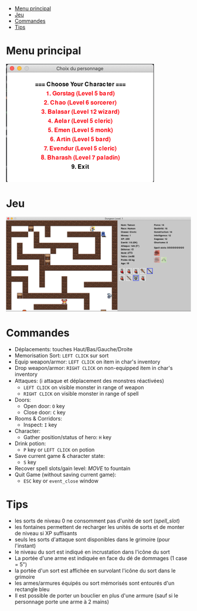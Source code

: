 
<!-- TOC -->
* [Menu principal](#menu-principal)
* [Jeu](#jeu)
* [Commandes](#commandes)
* [Tips](#tips)
<!-- TOC -->

# Menu principal
![](menu.png)

# Jeu
![](gameplay.png)

# Commandes
- Déplacements: touches Haut/Bas/Gauche/Droite
- Memorisation Sort: `LEFT CLICK` sur sort
- Equip weapon/armor: `LEFT CLICK` on item in char's inventory
- Drop weapon/armor: `RIGHT CLICK` on non-equipped item in char's inventory
- Attaques: (&#8505; attaque et déplacement des monstres réactivées)
  - `LEFT CLICK` on visible monster in range of weapon
  - `RIGHT CLICK` on visible monster in range of spell
- Doors:
  - Open door: `O` key
  - Close door: `C` key
- Rooms & Corridors:
  - Inspect: `I` key
- Character:
  - Gather position/status of hero: `H` key
- Drink potion:
  - `P` key or `LEFT CLICK` on potion
- Save current game & character state:
  - `S` key
- Recover spell slots/gain level: *MOVE* to fountain
- Quit Game (without saving current game):
  - `ESC` key or `event_close` window

# Tips
- les sorts de niveau 0 ne consomment pas d'unité de sort (*spell_slot*)
- les fontaines permettent de recharger les unités de sorts et de monter de niveau si XP suffisants
- seuls les sorts d'attaque sont disponibles dans le grimoire (pour l'instant)
- le niveau du sort est indiqué en incrustation dans l'icône du sort
- La portée d'une arme est indiquée en face du dé de dommages (1 case = 5")
- la portée d'un sort est affichée en survolant l'icône du sort dans le grimoire
- les armes/armures équipés ou sort mémorisés sont entourés d'un rectangle bleu
- Il est possible de porter un bouclier en plus d'une armure (sauf si le personnage porte une arme à 2 mains)
